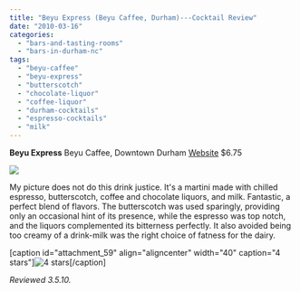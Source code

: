 ```yaml
---
title: "Beyu Express (Beyu Caffee, Durham)---Cocktail Review"
date: "2010-03-16"
categories: 
  - "bars-and-tasting-rooms"
  - "bars-in-durham-nc"
tags: 
  - "beyu-caffee"
  - "beyu-express"
  - "butterscotch"
  - "chocolate-liquor"
  - "coffee-liquor"
  - "durham-cocktails"
  - "espresso-cocktails"
  - "milk"
---
```


**Beyu Express** Beyu Caffee, Downtown Durham [Website](http://www.beyucaffe.com/) $6.75

![](http://www.thegourmez.com/gourmez/photos/beyu1.jpg)

My picture does not do this drink justice. It's a martini made with chilled espresso, butterscotch, coffee and chocolate liquors, and milk. Fantastic, a perfect blend of flavors. The butterscotch was used sparingly, providing only an occasional hint of its presence, while the espresso was top notch, and the liquors complemented its bitterness perfectly. It also avoided being too creamy of a drink-milk was the right choice of fatness for the dairy.

\[caption id="attachment\_59" align="aligncenter" width="40" caption="4 stars"\]![4 stars](http://s3.amazonaws.com/thegourmez-wpmedia/2009/02/rating_truffle1.gif "rating_truffle1")\[/caption\]

_Reviewed 3.5.10._
